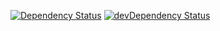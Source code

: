 [![Dependency Status](https://david-dm.org/dragonprojects/thats-i-am.svg)](https://david-dm.org/dragonprojects/thats-i-am)
[![devDependency Status](https://david-dm.org/dragonprojects/thats-i-am/dev-status.svg)](https://david-dm.org/dragonprojects/thats-i-am?type=dev)
